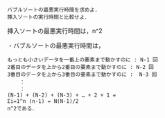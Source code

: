 ```
バブルソートの最悪実行時間を求めよ．
挿入ソートの実行時間と比較せよ．
```
挿入ソートの最悪実行時間は，n^2

・バブルソートの最悪実行時間は，
```
もっとも小さいデータを一番上の要素まで動かすのに : N-1 回
2番目のデータを上から2番目の要素まで動かすのに : N-2 回
3番目のデータを上から3番目の要素まで動かすのに :  N-3 回
    ：
    ：
(N-1) + (N-2) + (N-3) + … + 2 + 1 = 
Σi=1^n (n-1) = N(N-1)/2
n^2である．
```